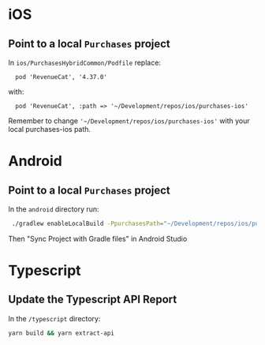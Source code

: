 # iOS

## Point to a local `Purchases` project

In `ios/PurchasesHybridCommon/Podfile` replace:

```
  pod 'RevenueCat', '4.37.0'
```

with:

```
  pod 'RevenueCat', :path => '~/Development/repos/ios/purchases-ios'
```

Remember to change `'~/Development/repos/ios/purchases-ios'` with your local purchases-ios path.

# Android

## Point to a local `Purchases` project

In the  `android` directory run:
```bash
 ./gradlew enableLocalBuild -PpurchasesPath="~/Development/repos/ios/purchases-android/"
```

Then "Sync Project with Gradle files" in Android Studio

# Typescript

## Update the Typescript API Report
In the `/typescript` directory:

```bash
yarn build && yarn extract-api
```

